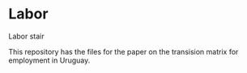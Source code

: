 # Labor
Labor stair

This repository has the files for the paper on the transision matrix for employment in Uruguay.
